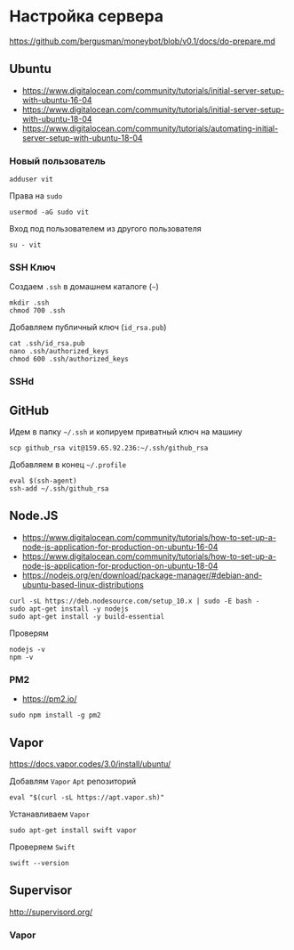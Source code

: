# Настройка сервера

https://github.com/bergusman/moneybot/blob/v0.1/docs/do-prepare.md

## Ubuntu

* https://www.digitalocean.com/community/tutorials/initial-server-setup-with-ubuntu-16-04
* https://www.digitalocean.com/community/tutorials/initial-server-setup-with-ubuntu-18-04
* https://www.digitalocean.com/community/tutorials/automating-initial-server-setup-with-ubuntu-18-04

### Новый пользователь

```
adduser vit
```

Права на `sudo`

```
usermod -aG sudo vit
```

Вход под пользователем из другого пользователя

```
su - vit
```

### SSH Ключ

Создаем `.ssh` в домашнем каталоге (`~`)

```
mkdir .ssh
chmod 700 .ssh
```

Добавляем публичный ключ (`id_rsa.pub`)

```
cat .ssh/id_rsa.pub
nano .ssh/authorized_keys
chmod 600 .ssh/authorized_keys
```

### SSHd

## GitHub

Идем в папку `~/.ssh` и копируем приватный ключ на машину

```
scp github_rsa vit@159.65.92.236:~/.ssh/github_rsa
```

Добавляем в конец `~/.profile`

```
eval $(ssh-agent)
ssh-add ~/.ssh/github_rsa
```

## Node.JS

* https://www.digitalocean.com/community/tutorials/how-to-set-up-a-node-js-application-for-production-on-ubuntu-16-04
* https://www.digitalocean.com/community/tutorials/how-to-set-up-a-node-js-application-for-production-on-ubuntu-18-04
* https://nodejs.org/en/download/package-manager/#debian-and-ubuntu-based-linux-distributions

```
curl -sL https://deb.nodesource.com/setup_10.x | sudo -E bash -
sudo apt-get install -y nodejs
sudo apt-get install -y build-essential
```

Проверям

```
nodejs -v
npm -v
```

### PM2

* https://pm2.io/


```
sudo npm install -g pm2
```

## Vapor

https://docs.vapor.codes/3.0/install/ubuntu/

Добавлям `Vapor` `Apt` репозиторий

```
eval "$(curl -sL https://apt.vapor.sh)"
```

Устанавливаем `Vapor`

```
sudo apt-get install swift vapor
```

Проверяем `Swift`

```
swift --version
```

## Supervisor

http://supervisord.org/

### Vapor



